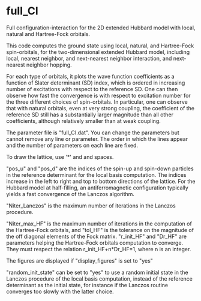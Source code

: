 # full_CI

Full configuration-interaction for the 2D extended Hubbard model with local, natural and Hartree-Fock orbitals.

This code computes the ground state using local, natural, and Hartree-Fock spin-orbitals, for the two-dimensional extended Hubbard model, including local, nearest neighbor, and next-nearest neighbor interaction, and next-nearest neighbor hopping.

For each type of orbitals, it plots the wave function coefficients as a function of Slater determinant (SD) index, which is ordered in increasing number of excitations with respect to the reference SD. One can then observe how fast the convergence is with respect to excitation number for the three different choices of spin-orbitals. In particular, one can observe that with natural orbitals, even at very strong coupling, the coefficient of the reference SD still has a substantially larger magnitude than all other coefficients, although relatively smaller than at weak coupling.

The parameter file is "full_CI.dat". You can change the parameters but cannot remove any line or parameter. The order in which the lines appear and the number of parameters on each line are fixed. 

To draw the lattice, use '*' and and spaces. 

"pos_u" and "pos_d" are the indices of the spin-up and spin-down particles in the reference determinant for the local basis computation. The indices increase in the left to right and top to bottom directions of the lattice. For the Hubbard model at half-filling, an antiferromagnetic configuration typically yields a fast convergence of the Lanczos algorithm.

"Niter_Lanczos" is the maximum number of iterations in the Lanczos procedure.

"Niter_max_HF" is the maximum number of iterations in the computation of the Hartree-Fock orbitals, and "tol_HF" is the tolerance on the magnitude of the off diagonal elements of the Fock matrix. "r_init_HF" and "Dr_HF" are parameters helping the Hartree-Fock orbitals computation to converge. They must respect the relation r_init_HF+n*Dr_HF=1, where n is an integer.

The figures are displayed if "display_figures" is set to "yes"

"random_init_state" can be set to "yes" to use a random initial state in the Lanczos procedure of the local basis computation, instead of the reference determinant as the initial state, for instance if the Lanczos routine converges too slowly with the latter choice.
